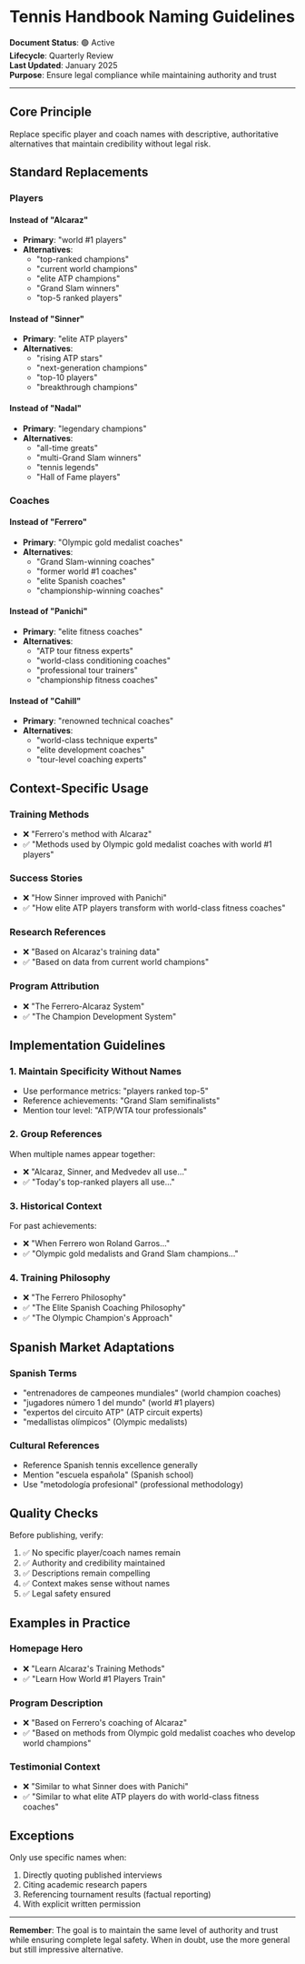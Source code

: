 # Tennis Handbook Naming Guidelines

**Document Status**: 🟢 Active  
**Lifecycle**: Quarterly Review  
**Last Updated**: January 2025  
**Purpose**: Ensure legal compliance while maintaining authority and trust

---

## Core Principle

Replace specific player and coach names with descriptive, authoritative alternatives that maintain credibility without legal risk.

## Standard Replacements

### Players

#### Instead of "Alcaraz"
- **Primary**: "world #1 players"
- **Alternatives**:
  - "top-ranked champions"
  - "current world champions"
  - "elite ATP champions"
  - "Grand Slam winners"
  - "top-5 ranked players"

#### Instead of "Sinner"
- **Primary**: "elite ATP players"
- **Alternatives**:
  - "rising ATP stars"
  - "next-generation champions"
  - "top-10 players"
  - "breakthrough champions"

#### Instead of "Nadal"
- **Primary**: "legendary champions"
- **Alternatives**:
  - "all-time greats"
  - "multi-Grand Slam winners"
  - "tennis legends"
  - "Hall of Fame players"

### Coaches

#### Instead of "Ferrero"
- **Primary**: "Olympic gold medalist coaches"
- **Alternatives**:
  - "Grand Slam-winning coaches"
  - "former world #1 coaches"
  - "elite Spanish coaches"
  - "championship-winning coaches"

#### Instead of "Panichi"
- **Primary**: "elite fitness coaches"
- **Alternatives**:
  - "ATP tour fitness experts"
  - "world-class conditioning coaches"
  - "professional tour trainers"
  - "championship fitness coaches"

#### Instead of "Cahill"
- **Primary**: "renowned technical coaches"
- **Alternatives**:
  - "world-class technique experts"
  - "elite development coaches"
  - "tour-level coaching experts"

## Context-Specific Usage

### Training Methods
- ❌ "Ferrero's method with Alcaraz"
- ✅ "Methods used by Olympic gold medalist coaches with world #1 players"

### Success Stories
- ❌ "How Sinner improved with Panichi"
- ✅ "How elite ATP players transform with world-class fitness coaches"

### Research References
- ❌ "Based on Alcaraz's training data"
- ✅ "Based on data from current world champions"

### Program Attribution
- ❌ "The Ferrero-Alcaraz System"
- ✅ "The Champion Development System"

## Implementation Guidelines

### 1. Maintain Specificity Without Names
- Use performance metrics: "players ranked top-5"
- Reference achievements: "Grand Slam semifinalists"
- Mention tour level: "ATP/WTA tour professionals"

### 2. Group References
When multiple names appear together:
- ❌ "Alcaraz, Sinner, and Medvedev all use..."
- ✅ "Today's top-ranked players all use..."

### 3. Historical Context
For past achievements:
- ❌ "When Ferrero won Roland Garros..."
- ✅ "Olympic gold medalists and Grand Slam champions..."

### 4. Training Philosophy
- ❌ "The Ferrero Philosophy"
- ✅ "The Elite Spanish Coaching Philosophy"
- ✅ "The Olympic Champion's Approach"

## Spanish Market Adaptations

### Spanish Terms
- "entrenadores de campeones mundiales" (world champion coaches)
- "jugadores número 1 del mundo" (world #1 players)
- "expertos del circuito ATP" (ATP circuit experts)
- "medallistas olímpicos" (Olympic medalists)

### Cultural References
- Reference Spanish tennis excellence generally
- Mention "escuela española" (Spanish school)
- Use "metodología profesional" (professional methodology)

## Quality Checks

Before publishing, verify:
1. ✅ No specific player/coach names remain
2. ✅ Authority and credibility maintained
3. ✅ Descriptions remain compelling
4. ✅ Context makes sense without names
5. ✅ Legal safety ensured

## Examples in Practice

### Homepage Hero
- ❌ "Learn Alcaraz's Training Methods"
- ✅ "Learn How World #1 Players Train"

### Program Description
- ❌ "Based on Ferrero's coaching of Alcaraz"
- ✅ "Based on methods from Olympic gold medalist coaches who develop world champions"

### Testimonial Context
- ❌ "Similar to what Sinner does with Panichi"
- ✅ "Similar to what elite ATP players do with world-class fitness coaches"

## Exceptions

Only use specific names when:
1. Directly quoting published interviews
2. Citing academic research papers
3. Referencing tournament results (factual reporting)
4. With explicit written permission

---

**Remember**: The goal is to maintain the same level of authority and trust while ensuring complete legal safety. When in doubt, use the more general but still impressive alternative.